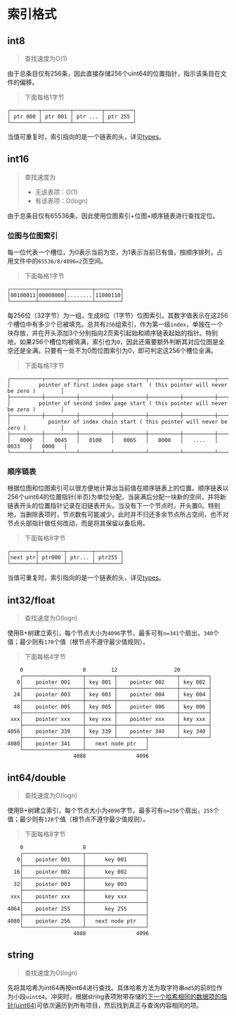 # 索引格式
## int8
> 查找速度为O(1)

由于总条目仅有256条，因此直接存储256个uint64的位置指针，指示该条目在文件的偏移。

> 下面每格1字节
```
┌─────────┬─────────┬─────────┬─────────┐
│ ptr 000 │ ptr 001 │ ptr ... │ ptr 255 │
└─────────┴─────────┴─────────┴─────────┘
```
当值可重复时，索引指向的是一个链表的头，详见[types](/api/types.md#数字)。
## int16
> 查找速度为
> - 无该表项：O(1)
> - 有该表项：O(logn)

由于总条目仅有65536条，因此使用位图索引+位图+顺序链表进行查找定位。
### 位图与位图索引
每一位代表一个槽位，为0表示当前为空，为1表示当前已有值，按顺序排列，占用文件中的`65536/8/4096=2`页空间。
> 下面每格1字节
```
┌────────┬────────┬────────┬────────┐
│00100011│00000000│........│11000110│
└────────┴────────┴────────┴────────┘
```
每256位（32字节）为一组，生成8位（1字节）位图索引，其数字值表示在这256个槽位中有多少个已被填充。总共有`256`组索引，作为第一级`index`，单独在一个块存放，并在开头添加3个分别指向2页索引起始和顺序链表起始的指针。特别地，如果256个槽位均被填满，索引也为`0`，因此还需要额外判断其对应位图是全空还是全满。只要有一处不为0而位图索引为0，即可判定这256个槽位全满。
> 下面每格1字节
```
┌──────────┬──────────┬──────────┬──────────┬──────────┬──────────┬──────────┬──────────┐
│         pointer of first index page start  ( this pointer will never be zero )        │
├──────────┼──────────┼──────────┼──────────┼──────────┼──────────┼──────────┼──────────┤
│         pointer of second index page start ( this pointer will never be zero )        │
├──────────┼──────────┼──────────┼──────────┼──────────┼──────────┼──────────┼──────────┤
│            pointer of index chain start ( this pointer will never be zero )           │
├──────────┼──────────┼──────────┼──────────┼──────────┼──────────┼──────────┼──────────┤
│   0000   │   0045   │   0100   │   0065   │   0000   │   ....   │   0033   │   0000   │
└──────────┴──────────┴──────────┴──────────┴──────────┴──────────┴──────────┴──────────┘
```
### 顺序链表
根据位图和位图索引可以很方便地计算出当前值在顺序链表上的位置。顺序链表以256个uint64的位置指针(半页)为单位分配，当装满后分配一块新的空间，并将新链表开头的位置指针记录在旧链表开头。当没有下一个节点时，开头置0。特别地，当删除表项时，节点数有可能减少。此时并不归还多余节点所占空间，也不对节点头部指针做任何改动，而是将其保留以备后用。
> 下面每格8字节
```
┌────────┬────────┬────────┬────────┐
│next ptr│ ptr000 │ ptr... │ ptr255 │
└────────┴────────┴────────┴────────┘
```
当值可重复时，索引指向的是一个链表的头，详见[types](/api/types.md#数字)。
## int32/float
> 查找速度为O(logn)

使用B+树建立索引，每个节点大小为`4096`字节，最多可有`n=341`个扇出，`340`个值；最少则有`170`个值（根节点不遵守最少值规则）。
> 下面每格4字节
```
    0                   8        12                  20
    ┌───────────────────┬─────────┬───────────────────┬─────────┐
   0│    pointer 001    │ key 001 │    pointer 002    │ key 002 │
    ├───────────────────┼─────────┼───────────────────┼─────────┤
  24│    pointer 003    │ key 003 │    pointer 004    │ key 004 │
    ├───────────────────┼─────────┼───────────────────┼─────────┤
  48│    pointer 005    │ key 005 │    pointer 006    │ key 006 │
    ├───────────────────┼─────────┼───────────────────┼─────────┤
 xxx│    pointer xxx    │ key xxx │    pointer xxx    │ key xxx │
    ├───────────────────┼─────────┼───────────────────┼─────────┤
4056│    pointer 339    │ key 339 │    pointer 340    │ key 340 │
    ├───────────────────┼─────────┴─────────┬─────────┴─────────┘
4080│    pointer 341    │   next node ptr   │
    └───────────────────┴───────────────────┘
                     4088                4096
```
## int64/double
> 查找速度为O(logn)

使用B+树建立索引，每个节点大小为`4096`字节，最多可有`n=256`个扇出，`255`个值；最少则有`128`个值（根节点不遵守最少值规则）。
> 下面每格8字节
```
    0                   8
    ┌───────────────────┬───────────────────┐
   0│    pointer 001    │      key 001      │
    ├───────────────────┼───────────────────┤
  16│    pointer 002    │      key 002      │
    ├───────────────────┼───────────────────┤
  32│    pointer 003    │      key 003      │
    ├───────────────────┼───────────────────┤
 xxx│    pointer xxx    │      key xxx      │
    ├───────────────────┼───────────────────┤
4064│    pointer 255    │      key 255      │
    ├───────────────────┼───────────────────┤
4080│    pointer 256    │   next node ptr   │
    └───────────────────┴───────────────────┘
                     4088                4096
```
## string
> 查找速度为O(logn)

先将其哈希为int64再按int64进行查找。具体哈希方法为取字符串`md5`的前8位作为小段`uint64`。冲突时，根据string表项附带存储的[下一个哈希相同的数据项的指针(uint64)](/api/types.md#字符串)可依次遍历到所有项目，然后找到真正与查询内容相同的项。
